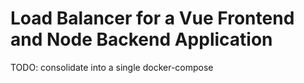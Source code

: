 # Load Balancer for a Vue Frontend and Node Backend Application

TODO: consolidate into a single docker-compose
